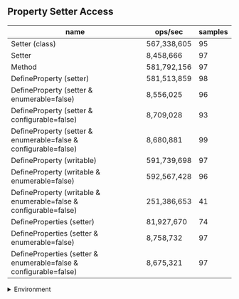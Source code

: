 ## Property Setter Access

|name|ops/sec|samples|
|-|-|-|
|Setter (class)|567,338,605|95|
|Setter|8,458,666|97|
|Method|581,792,156|97|
|DefineProperty (setter)|581,513,859|98|
|DefineProperty (setter & enumerable=false)|8,556,025|96|
|DefineProperty (setter & configurable=false)|8,709,028|93|
|DefineProperty (setter & enumerable=false & configurable=false)|8,680,881|99|
|DefineProperty (writable)|591,739,698|97|
|DefineProperty (writable & enumerable=false)|592,567,428|96|
|DefineProperty (writable & enumerable=false & configurable=false)|251,386,653|41|
|DefineProperties (setter)|81,927,670|74|
|DefineProperties (setter & enumerable=false)|8,758,732|97|
|DefineProperties (setter & enumerable=false & configurable=false)|8,675,321|97|


<details>
<summary>Environment</summary>

* __Machine:__ linux x64 | 2 vCPUs | 6.8GB Mem
* __Run:__ Tue Oct 03 2023 01:38:45 GMT+0000 (Coordinated Universal Time)
</details>

